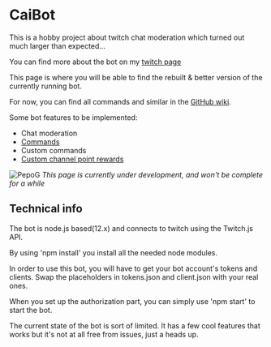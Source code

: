 # CaiBot

This is a hobby project about twitch chat moderation which turned out much larger than expected...

You can find more about the bot on my [twitch page](https://www.twitch.tv/caisesiume/about)

This page is where you will be able to find the rebuilt & better version of the currently running bot.

For now, you can find all commands and similar in the [GitHub wiki](https://github.com/Caisesiume/CaiBot/wiki/Home).

Some bot features to be implemented:

* Chat moderation
* [Commands](https://github.com/Caisesiume/CaiBot/wiki/Commands)
* Custom commands
* [Custom channel point rewards](https://github.com/Caisesiume/CaiBot/wiki/Channel-Point-Rewards)


![PepoG](https://cdn.frankerfacez.com/emoticon/218530/2)
*This page is currently under development, and won't be complete for a while*

## Technical info
The bot is node.js based(12.x) and connects to twitch using the Twitch.js API.

By using 'npm install' you install all the needed node modules.

In order to use this bot, you will have to get your bot account's tokens and clients.
Swap the placeholders in tokens.json and client.json with your real ones.

When you set up the authorization part, you can simply use 'npm start' to start the bot.

The current state of the bot is sort of limited. It has a few cool features that works but it's not at all free from issues, just a heads up.
